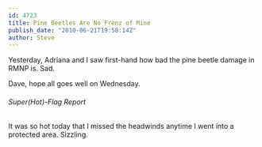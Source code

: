 ```yaml
---
id: 4723
title: Pine Beetles Are No Frenz of Mine
publish_date: "2010-06-21T19:58:14Z"
author: Steve
---
```

  
Yesterday, Adriana and I saw first-hand how bad the pine beetle damage in RMNP is. Sad.

Dave, hope all goes well on Wednesday.

###### Super(Hot)-Flag Report

It was so hot today that I missed the headwinds anytime I went into a protected area. Sizzling.

